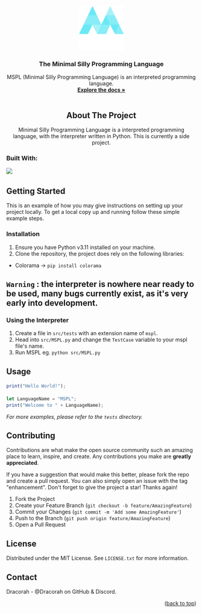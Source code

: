 <a name="readme-top"></a>

<!-- PROJECT LOGO -->
<br />
<div align="center">
  <img src="images/logo.PNG" alt="Logo" width="120" height="120">
</a>

<h3 align="center">The Minimal Silly Programming Language</h3>

  <p align="center">
    MSPL (Minimal Silly Programming Language) is an interpreted programming language.
    <br />
    <a href="https://github.com/github_username/repo_name"><strong>Explore the docs »</strong></a>
    <br />
    <br />
  </p>
</div>


<!-- ABOUT THE PROJECT -->
<h2 align="center">About The Project</h2>

<p align="center">Minimal Silly Programming Language is a interpreted programming language, with the interpreter written in Python. This is currently a side project.</p>




### Built With:
 <img src="https://skillicons.dev/icons?i=py&perline=14" />




<!-- GETTING STARTED -->
## Getting Started

This is an example of how you may give instructions on setting up your project locally.
To get a local copy up and running follow these simple example steps.

### Installation

1. Ensure you have Python v3.11 installed on your machine.
2. Clone the repository, the project does rely on the following libraries:
- Colorama -> ```pip install colorama```

##  ```Warning``` : the interpreter is nowhere near ready to be used, many bugs currently exist, as it's very early into development.


### Using the Interpreter

1. Create a file in ```src/tests``` with an extension name of ```mspl```.
2. Head into ```src/MSPL.py``` and change the ```TestCase``` variable to your mspl file's name.
3. Run MSPL eg. ```python src/MSPL.py```



<!-- USAGE EXAMPLES -->
## Usage
   ```js
   print("Hello World!");
   
   let LanguageName = "MSPL";
   print("Welcome to " + LanguageName);

   ```

_For more examples, please refer to the ```tests``` directory._





<!-- CONTRIBUTING -->
## Contributing

Contributions are what make the open source community such an amazing place to learn, inspire, and create. Any contributions you make are **greatly appreciated**.

If you have a suggestion that would make this better, please fork the repo and create a pull request. You can also simply open an issue with the tag "enhancement".
Don't forget to give the project a star! Thanks again!

1. Fork the Project
2. Create your Feature Branch (`git checkout -b feature/AmazingFeature`)
3. Commit your Changes (`git commit -m 'Add some AmazingFeature'`)
4. Push to the Branch (`git push origin feature/AmazingFeature`)
5. Open a Pull Request




<!-- LICENSE -->
## License

Distributed under the MIT License. See `LICENSE.txt` for more information.



<!-- CONTACT -->
## Contact

Dracorah - @Dracorah on GitHub & Discord.


<p align="right">(<a href="#readme-top">back to top</a>)</p>
   
